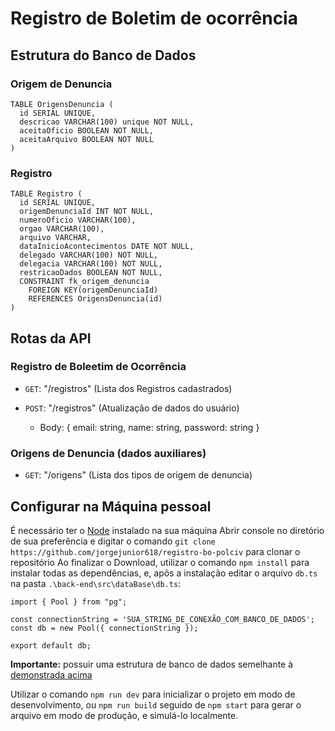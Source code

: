 # Registro de Boletim de ocorrência

## Estrutura do Banco de Dados

  <h3>Origem de Denuncia</h3>

  ```
  TABLE OrigensDenuncia (
    id SERIAL UNIQUE,
    descricao VARCHAR(100) unique NOT NULL,
    aceitaOficio BOOLEAN NOT NULL,
    aceitaArquivo BOOLEAN NOT NULL
)
  ```

  <h3 id="registro">Registro</h3>

  ```
  TABLE Registro (
    id SERIAL UNIQUE,
    origemDenunciaId INT NOT NULL,
    numeroOficio VARCHAR(100),
    orgao VARCHAR(100),
    arquivo VARCHAR,
    dataInicioAcontecimentos DATE NOT NULL,
    delegado VARCHAR(100) NOT NULL,
    delegacia VARCHAR(100) NOT NULL,
    restricaoDados BOOLEAN NOT NULL,
    CONSTRAINT fk_origem_denuncia
      FOREIGN KEY(origemDenunciaId) 
      REFERENCES OrigensDenuncia(id)
)
  ```


## Rotas da API

 ### Registro de Boleetim de Ocorrência

  - ```GET```: "/registros" (Lista dos Registros cadastrados)
  
  - ```POST```: "/registros" (Atualização de dados do usuário)
    - Body: { email: string, name: string, password: string }
 
 ### Origens de Denuncia (dados auxiliares)

  - ```GET```: "/origens" (Lista dos tipos de origem de denuncia)
  
## Configurar na Máquina pessoal

  É necessário ter o [Node](https://nodejs.org/en/) instalado na sua máquina
  Abrir console no diretório de sua preferência e digitar o comando `git clone https://github.com/jorgejunior618/registro-bo-polciv` para clonar o repositório
  Ao finalizar o Download, utilizar o comando `npm install` para instalar todas as dependências, e, apõs a instalação editar o arquivo `db.ts` na pasta `.\back-end\src\dataBase\db.ts`:
  ```
import { Pool } from "pg";

const connectionString = 'SUA_STRING_DE_CONEXÃO_COM_BANCO_DE_DADOS';
const db = new Pool({ connectionString });

export default db;
  ```
  **Importante:** possuir uma estrutura de banco de dados semelhante à [demonstrada acima](#registro)

  Utilizar o comando `npm run dev` para inicializar o projeto em modo de desenvolvimento, ou `npm run build` seguido de `npm start` para gerar o arquivo em modo de produção, e simulá-lo localmente.
